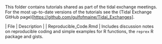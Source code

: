 This folder contains tutorials shared as part of the tidal exchange meetings. For the most up-to-date versions of the tutorials see the (Tidal Exchange GitHub page)[https://github.com/gulfofmaine/Tidal_Exchanges]. 

| File | Description |
| Reproducible_Code.Rmd | Includes discussion notes on reproducible coding and simple examples for R functions, the `reprex` R package and gists. 

